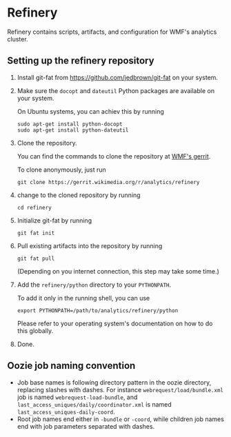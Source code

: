 # Refinery

Refinery contains scripts, artifacts, and configuration for WMF's
analytics cluster.

## Setting up the refinery repository

1. Install git-fat from https://github.com/jedbrown/git-fat on your
   system.

2. Make sure the ```docopt``` and ```dateutil``` Python packages are
   available on your system.

   On Ubuntu systems, you can achiev this by running

   ```
   sudo apt-get install python-docopt
   sudo apt-get install python-dateutil
   ```

3. Clone the repository.

   You can find the commands to clone the repository at [WMF's gerrit](https://gerrit.wikimedia.org/r/#/admin/projects/analytics/refinery).

   To clone anonymously, just run

   ```
   git clone https://gerrit.wikimedia.org/r/analytics/refinery
   ```

4. change to the cloned repository by running

   ```
   cd refinery
   ```

5. Initialize git-fat by running

   ```
   git fat init
   ```

6. Pull existing artifacts into the repository by running

   ```
   git fat pull
   ```

   (Depending on you internet connection, this step may take some time.)

7. Add the ```refinery/python``` directory to your ```PYTHONPATH```.

   To add it only in the running shell, you can use

   ```
   export PYTHONPATH=/path/to/analytics/refinery/python
   ```

   Please refer to your operating system's documentation on how to do
   this globally.

8. Done.


## Oozie job naming convention

* Job base names is following directory pattern in the oozie directory,
    replacing slashes with dashes. For instance `webrequest/load/bundle.xml` job
    is named `webrequest-load-bundle`, and `last_access_uniques/daily/coordinator.xml`
    is named `last_access_uniques-daily-coord`.
* Root job names end either in `-bundle` or `-coord`, while children job names
   end with job parameters separated with dashes.

